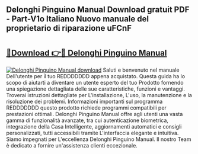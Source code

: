 ## Delonghi Pinguino Manual Download gratuit PDF - Part-V1o Italiano Nuovo manuale del proprietario di riparazione uFCnF

# <h2><a href="http://dfbx06h.blite.top/?on=Delonghi+Pinguino+Manual">🔗Download 👉🔴 Delonghi Pinguino Manual</a></h2>

[![Delonghi Pinguino Manual download](https://i.imgur.com/lujVjoI.png)](http://dfbx06h.blite.top/?on=Delonghi+Pinguino+Manual)
Saluti e benvenuto nel manuale Dell'utente per il tuo REDDDDDDD appena acquistato. Questa guida ha lo scopo di aiutarti a diventare un utente esperto del tuo Prodotto fornendo una spiegazione dettagliata delle sue caratteristiche, funzioni e vantaggi. Troverai istruzioni dettagliate per L'installazione, L'uso, la manutenzione e la risoluzione dei problemi. Informazioni importanti sul programma REDDDDDDD questo prodotto richiede programmi compatibili per prestazioni ottimali. Delonghi Pinguino Manual offre agli utenti una vasta gamma di funzionalità avanzate, tra cui autenticazione biometrica, integrazione della Casa Intelligente, aggiornamenti automatici e consigli personalizzati, tutti accessibili tramite L'interfaccia elegante e intuitiva. Siamo impegnati per L'eccellenza Delonghi Pinguino Manual. Il nostro Team è dedicato a fornire un'assistenza clienti eccezionale.
